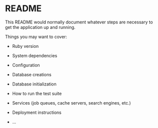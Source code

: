# README

This README would normally document whatever steps are necessary to get the
application up and running.

Things you may want to cover:

* Ruby version

* System dependencies

* Configuration

* Database creations

* Database initialization

* How to run the test suite

* Services (job queues, cache servers, search engines, etc.)

* Deployment instructions

* ...
